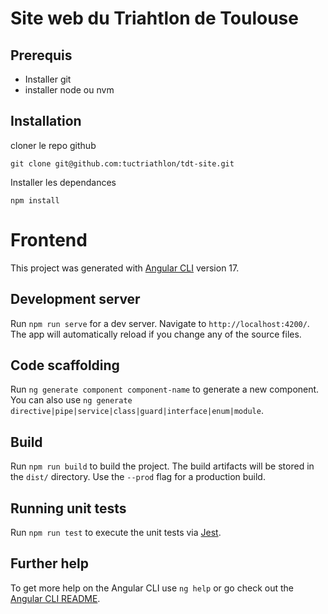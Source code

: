 # Site web du Triahtlon de Toulouse

## Prerequis
* Installer git
* installer node ou nvm

## Installation
cloner le repo github
```shell
git clone git@github.com:tuctriathlon/tdt-site.git
```

Installer les dependances
```shell
npm install
```

# Frontend

This project was generated with [Angular CLI](https://github.com/angular/angular-cli) version 17.

## Development server

Run `npm run serve` for a dev server. Navigate to `http://localhost:4200/`. The app will automatically reload if you change any of the source files.

## Code scaffolding

Run `ng generate component component-name` to generate a new component. You can also use `ng generate directive|pipe|service|class|guard|interface|enum|module`.

## Build

Run `npm run build` to build the project. The build artifacts will be stored in the `dist/` directory. Use the `--prod` flag for a production build.

## Running unit tests

Run `npm run test` to execute the unit tests via [Jest](https://jestjs.io/).

## Further help

To get more help on the Angular CLI use `ng help` or go check out the [Angular CLI README](https://github.com/angular/angular-cli/blob/master/README.md).

